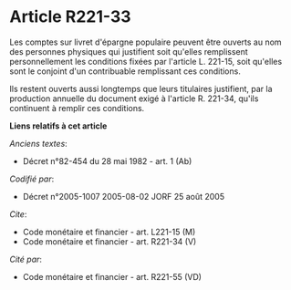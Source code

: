 # Article R221-33

Les comptes sur livret d'épargne populaire peuvent être ouverts au nom des personnes physiques qui justifient soit qu'elles
remplissent personnellement les conditions fixées par l'article L. 221-15, soit qu'elles sont le conjoint d'un contribuable
remplissant ces conditions.

Ils restent ouverts aussi longtemps que leurs titulaires justifient, par la production annuelle du document exigé à l'article
R. 221-34, qu'ils continuent à remplir ces conditions.

**Liens relatifs à cet article**

_Anciens textes_:

  - Décret n°82-454 du 28 mai 1982 - art. 1 (Ab)

_Codifié par_:

  - Décret n°2005-1007 2005-08-02 JORF 25 août 2005

_Cite_:

  - Code monétaire et financier - art. L221-15 (M)
  - Code monétaire et financier - art. R221-34 (V)

_Cité par_:

  - Code monétaire et financier - art. R221-55 (VD)
